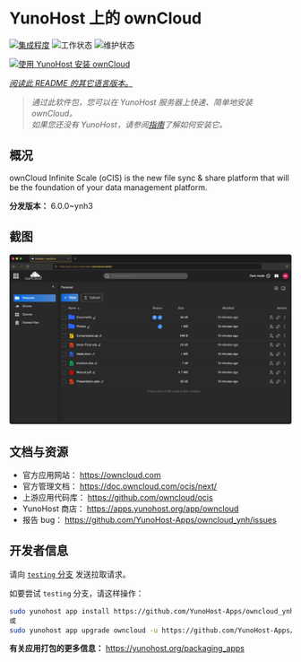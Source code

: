 <!--
注意：此 README 由 <https://github.com/YunoHost/apps/tree/master/tools/readme_generator> 自动生成
请勿手动编辑。
-->

# YunoHost 上的 ownCloud

[![集成程度](https://dash.yunohost.org/integration/owncloud.svg)](https://dash.yunohost.org/appci/app/owncloud) ![工作状态](https://ci-apps.yunohost.org/ci/badges/owncloud.status.svg) ![维护状态](https://ci-apps.yunohost.org/ci/badges/owncloud.maintain.svg)

[![使用 YunoHost 安装 ownCloud](https://install-app.yunohost.org/install-with-yunohost.svg)](https://install-app.yunohost.org/?app=owncloud)

*[阅读此 README 的其它语言版本。](./ALL_README.md)*

> *通过此软件包，您可以在 YunoHost 服务器上快速、简单地安装 ownCloud。*  
> *如果您还没有 YunoHost，请参阅[指南](https://yunohost.org/install)了解如何安装它。*

## 概况

ownCloud Infinite Scale (oCIS) is the new file sync & share platform that will be the foundation of your data management platform.

**分发版本：** 6.0.0~ynh3

## 截图

![ownCloud 的截图](./doc/screenshots/screenshot.png)

## 文档与资源

- 官方应用网站： <https://owncloud.com>
- 官方管理文档： <https://doc.owncloud.com/ocis/next/>
- 上游应用代码库： <https://github.com/owncloud/ocis>
- YunoHost 商店： <https://apps.yunohost.org/app/owncloud>
- 报告 bug： <https://github.com/YunoHost-Apps/owncloud_ynh/issues>

## 开发者信息

请向 [`testing` 分支](https://github.com/YunoHost-Apps/owncloud_ynh/tree/testing) 发送拉取请求。

如要尝试 `testing` 分支，请这样操作：

```bash
sudo yunohost app install https://github.com/YunoHost-Apps/owncloud_ynh/tree/testing --debug
或
sudo yunohost app upgrade owncloud -u https://github.com/YunoHost-Apps/owncloud_ynh/tree/testing --debug
```

**有关应用打包的更多信息：** <https://yunohost.org/packaging_apps>
